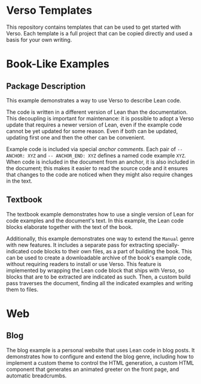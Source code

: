 # Verso Templates

This repository contains templates that can be used to get started with Verso. Each template is a
full project that can be copied directly and used a basis for your own writing.


# Book-Like Examples

## Package Description

This example demonstrates a way to use Verso to describe Lean code.

The code is written in a different version of Lean than the documentation. This decoupling is
important for maintenance: it is possible to adopt a Verso update that requires a newer version of
Lean, even if the example code cannot be yet updated for some reason. Even if both can be updated,
updating first one and then the other can be convenient.
   
Example code is included via special _anchor comments_. Each pair of `-- ANCHOR: XYZ` and
`-- ANCHOR_END: XYZ` defines a named code example `XYZ`. When code is included in the document from
an anchor, it is also included in the document; this makes it easier to read the source code and it
ensures that changes to the code are noticed when they might also require changes in the text.


## Textbook

The textbook example demonstrates how to use a single version of Lean for code examples and the
document's text. In this example, the Lean code blocks elaborate together with the text of the book.

Additionally, this example demonstrates one way to extend the `Manual` genre with new features. It
includes a separate pass for extracting specially-indicated code blocks to their own files, as a
part of building the book. This can be used to create a downloadable archive of the book's example
code, without requiring readers to install or use Verso. This feature is implemented by wrapping the
Lean code block that ships with Verso, so blocks that are to be extracted are indicated as such.
Then, a custom build pass traverses the document, finding all the indicated examples and writing
them to files.

# Web

## Blog

The blog example is a personal website that uses Lean code in blog posts. It demonstrates how to
configure and extend the blog genre, including how to implement a custom theme to control the HTML
generation, a custom HTML component that generates an animated greeter on the front page, and
automatic breadcrumbs.

